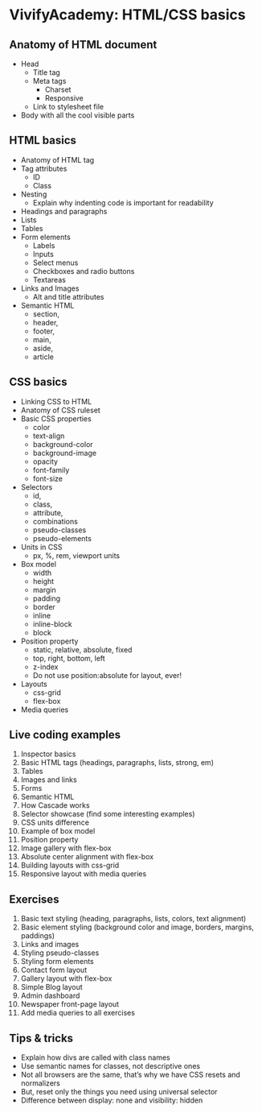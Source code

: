 # VivifyAcademy: HTML/CSS basics

## Anatomy of HTML document
* Head
	* Title tag
	* Meta tags
		* Charset
		* Responsive
	* Link to stylesheet file
* Body with all the cool visible parts

## HTML basics
* Anatomy of HTML tag
* Tag attributes 
	* ID
	* Class
* Nesting
	* Explain why indenting code is important for readability
* Headings and paragraphs
* Lists
* Tables
* Form elements
	* Labels
	* Inputs
	* Select menus
	* Checkboxes and radio buttons
	* Textareas
* Links and Images
	* Alt and title attributes
* Semantic HTML 
	* section, 
	* header, 
	* footer, 
	* main, 
	* aside, 
	* article

## CSS basics
* Linking CSS to HTML
* Anatomy of CSS ruleset
* Basic CSS properties
	* color
	* text-align
	* background-color
	* background-image
	* opacity
	* font-family
	* font-size
* Selectors 
	* id, 
	* class, 
	* attribute, 
	* combinations
	* pseudo-classes
	* pseudo-elements
* Units in CSS
	* px, %, rem, viewport units
* Box model
	* width
	* height
	* margin
	* padding
	* border
	* inline
	* inline-block
	* block
* Position property
	* static, relative, absolute, fixed
	* top, right, bottom, left
	* z-index
	* Do not use position:absolute for layout, ever!
* Layouts
	* css-grid
	* flex-box
* Media queries

## Live coding examples
1. Inspector basics
2. Basic HTML tags (headings, paragraphs, lists, strong, em)
3. Tables
4. Images and links
5. Forms
6. Semantic HTML
7. How Cascade works
8. Selector showcase (find some interesting examples)
9. CSS units difference
10. Example of box model
11. Position property
12. Image gallery with flex-box
13. Absolute center alignment with flex-box
14. Building layouts with css-grid
15. Responsive layout with media queries

## Exercises
1. Basic text styling (heading, paragraphs, lists, colors, text alignment)
2. Basic element styling (background color and image, borders, margins, paddings)
3. Links and images
4. Styling pseudo-classes
5. Styling form elements
6. Contact form layout
7. Gallery layout with flex-box
8. Simple Blog layout
9. Admin dashboard
10. Newspaper front-page layout
11. Add media queries to all exercises

## Tips & tricks
* Explain how divs are called with class names
* Use semantic names for classes, not descriptive ones
* Not all browsers are the same, that’s why we have CSS resets and normalizers
* But, reset only the things you need using universal selector
* Difference between display: none and visibility: hidden